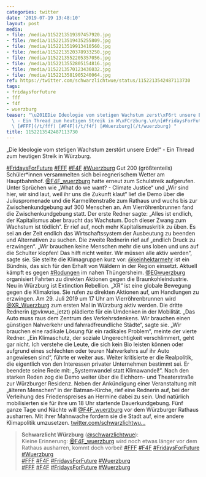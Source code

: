 ```yaml
---
categories: twitter
date: '2019-07-19 13:48:10'
layout: post
media:
- file: /media/1152213519397457920.jpg
- file: /media/1152213519435255809.jpg
- file: /media/1152213519913410560.jpg
- file: /media/1152213520378933250.jpg
- file: /media/1152213552205357056.jpg
- file: /media/1152213552805154816.jpg
- file: /media/1152213570123436032.jpg
- file: /media/1152213581905240064.jpg
ref: https://twitter.com/schwarzlichtwue/status/1152213542487113730
tags:
- fridaysforfuture
- fff
- f4f
- wuerzburg
teaser: "\u201EDie Ideologie vom stetigen Wachstum zerst\xF6rt unsere Erde!\u201C\
  \ - Ein Thread zum heutigen Streik in W\xFCrzburg.\n\n[#FridaysForFuture](/t/fridaysforfuture)\
  \ [#FFF](/t/fff) [#F4F](/t/f4f) [#Wuerzburg](/t/wuerzburg) "
title: 1152213542487113730
---
```

„Die Ideologie vom stetigen Wachstum zerstört unsere Erde!“ - Ein Thread zum heutigen Streik in Würzburg.

[#FridaysForFuture](/t/fridaysforfuture) [#FFF](/t/fff) [#F4F](/t/f4f) [#Wuerzburg](/t/wuerzburg) 
Gut 200 (größtenteils) Schüler\*innen versammelten sich bei regnerischem Wetter am Hauptbahnhof. [@F4F_wuerzburg](https://twitter.com/F4F_wuerzburg) hatte erneut zum Schulstreik aufgerufen. 
Unter Sprüchen wie „What do we want? - Climate Justice“ und „Wir sind hier, wir sind laut, weil ihr uns die Zukunft klaut“ lief die Demo über die Juliuspromenade und die Karmelitenstraße zum Rathaus und wuchs bis zur Zwischenkundgebung auf 300 Menschen an. 
Am Vierröhrenbrunnen fand die Zwischenkundgebung statt. Der erste Redner sagte: „Alles ist endlich, der Kapitalismus aber braucht das Wachstum. Doch dieser Zwang zum Wachstum ist tödlich“. 
Er rief auf, noch mehr Kapitalismuskritik zu üben. Es sei an der Zeit endlich das Wirtschaftssystem der Ausbeutung zu beenden und Alternativen zu suchen.
Die zweite Rednerin rief auf „endlich Druck zu erzwingen“. „Wir brauchen keine Menschen mehr die uns loben und uns auf die Schulter klopfen! Das hilft nicht weiter. Wir müssen alle aktiv werden“, sagte sie.
Sie stellte die Klimagruppen kurz vor: [@keinhektarmehr](https://twitter.com/keinhektarmehr) ist ein Bündnis, das sich für den Erhalt von Wäldern in der Region einsetzt. Aktuell kämpft es gegen [#Rodungen](/t/rodungen) im nahen Thüngersheim. [@EGwuerzburg](https://twitter.com/EGwuerzburg) organisiert Fahrten zu direkten Aktionen gegen die Braunkohleindustrie.
Neu in Würzburg ist Extinction Rebellion. „XR“ ist eine globale Bewegung gegen die Klimakrise. Sie rufen zu direkten Aktionen auf, um Handlungen zu erzwingen. Am 29. Juli 2019 um 17 Uhr am Vierröhrenbrunnen wird [@XR_Wuerzburg](https://twitter.com/XR_Wuerzburg) zum ersten Mal in Würzburg aktiv werden.
Die dritte Rednerin (@vkwue_jetzt) plädierte für ein Umdenken in der Mobilität. „Das Auto muss raus dem Zentrum des Verkehrsdenkens. Wir brauchen einen günstigen Nahverkehr und fahrradfreundliche Städte“, sagte sie.
„Wir brauchen eine radikale Lösung für ein radikales Problem“, meinte der vierte Redner.
„Ein Klimaschutz, der soziale Ungerechtigkeit verschlimmert, geht gar nicht. Ich verstehe die Leute, die sich kein Bio leisten können oder aufgrund eines schlechten oder teuren Nahverkehrs auf ihr Auto angewiesen sind“, führte er weiter aus.
Weiter kritisierte er die Realpolitik, die eigentlich von den Interessen privater Unternehmen bestimmt sei. Er beendete seine Rede mit: „Systemwandel statt Klimawandel!“.
Nach den starken Reden zog die Demo weiter über die Eichhorn- und Theaterstraße zur Würzburger Residenz. Neben der Ankündigung einer Veranstaltung mit „älteren Menschen“ in der Batman-Kirche, rief eine Rednerin auf, bei der Verleihung des Friedenspreises an Hermine dabei zu sein.
Und natürlich mobilisierten sie für ihre um 18 Uhr startende Dauerkundgebung. Fünf ganze Tage und Nächte will [@F4F_wuerzburg](https://twitter.com/F4F_wuerzburg) vor dem Würzburger Rathaus ausharren. Mit ihrer Mahnwache fordern sie die Stadt auf, eine andere Klimapolitik umzusetzen.
[twitter.com/schwarzlichtwu…](https://twitter.com/schwarzlichtwue/status/1152493166739804161)
> <b>Schwarzlicht Würzburg</b> ([@schwarzlichtwue](https://twitter.com/schwarzlichtwue)):  
>Kleine Erinnerung: [@F4F_wuerzburg](https://twitter.com/F4F_wuerzburg) wird noch etwas länger vor dem Rathaus  ausharren, kommt doch vorbei! [#FFF](/t/fff) [#F4F](/t/f4f) [#FridaysForFuture](/t/fridaysforfuture) [#Wuerzburg](/t/wuerzburg)   
>[#FFF](/t/fff) [#F4F](/t/f4f) [#FridaysForFuture](/t/fridaysforfuture) [#Wuerzburg](/t/wuerzburg)   
>[#FFF](/t/fff) [#F4F](/t/f4f) [#FridaysForFuture](/t/fridaysforfuture) [#Wuerzburg](/t/wuerzburg)   

